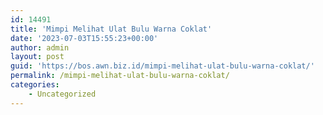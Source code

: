 ```yaml
---
id: 14491
title: 'Mimpi Melihat Ulat Bulu Warna Coklat'
date: '2023-07-03T15:55:23+00:00'
author: admin
layout: post
guid: 'https://bos.awn.biz.id/mimpi-melihat-ulat-bulu-warna-coklat/'
permalink: /mimpi-melihat-ulat-bulu-warna-coklat/
categories:
    - Uncategorized
---
```



